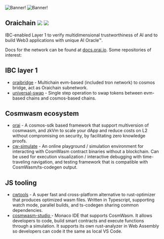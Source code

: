 ![Banner!](https://github.com/oraichain/orai/raw/master/orai/doc/logo-full-h-light.png#gh-light-mode-only)
![Banner!](https://github.com/oraichain/orai/raw/master/orai/doc/logo-full-h-dark.png#gh-dark-mode-only)

## Oraichain ![](https://img.shields.io/github/stars/oraichain?label=Stars) ![](https://img.shields.io/github/followers/oraichain?label=Followers)

IBC-enabled Layer 1 to verify multidimensional trustworthiness of AI and to build Web3 applications with unique AI Oracle™.

Docs for the network can be found at [docs.orai.io](https://docs.orai.io/). Some repositories of interest:

## IBC layer 1

- [oraibridge](https://github.com/oraichain/gravity-bridge) - Multichain evm-based (included tron network) to cosmos bridge, act as Oraichain subnetwork.
- [universal-swap](https://github.com/oraichain/ibc-bridge-wasm) - Single step operation to swap tokens between evm-based chains and cosmos-based chains.

## Cosmwasm ecosystem

- [orai](https://github.com/oraichain/orai) - A cosmos-sdk based framework that support multiversion of cosmwasm, and zkVm to scale your dApp and reduce costs on L2 without compromising on security, by facilitating zero knowledge proofs.
- [cw-simulate](https://github.com/oraichain/cw-simulate) - An online playground / simulation environment for interacting with CosmWasm contract binaries without a blockchain. Can be used for execution visualization / interactive debugging with time-traveling navigation, and testing framework that is compatible with CosmWasm/ts-codegen output.

## JS tooling

- [cwtools](https://github.com/oraichain/cosmwasm-tools) - A super fast and cross-platform alternative to rust-optimizer that produces optimized wasm files. Written in Typescript, supporting watch mode, parallel builds, and ts-codegen sharing common dependencies.
- [cosmwasm-studio ](https://github.com/oraichain/smart-studio) - Monaco IDE that supports CosmWasm. It allows developers to code, build smart contracts and execute functions through a simulation. It supports its own rust-analyzer in Web Assembly so developers can code it the same as local VS Code.

<!--

**Here are some ideas to get you started:**

🙋‍♀️ A short introduction - what is your organization all about?
🌈 Contribution guidelines - how can the community get involved?
👩‍💻 Useful resources - where can the community find your docs? Is there anything else the community should know?
🍿 Fun facts - what does your team eat for breakfast?
🧙 Remember, you can do mighty things with the power of [Markdown](https://docs.github.com/github/writing-on-github/getting-started-with-writing-and-formatting-on-github/basic-writing-and-formatting-syntax)
-->
